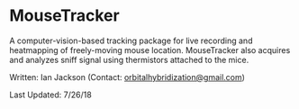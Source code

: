 # MouseTracker
A computer-vision-based tracking package for live recording and heatmapping of freely-moving mouse location. MouseTracker also acquires and analyzes sniff signal using thermistors attached to the mice.

Written: Ian Jackson (Contact: orbitalhybridization@gmail.com)

Last Updated: 7/26/18
